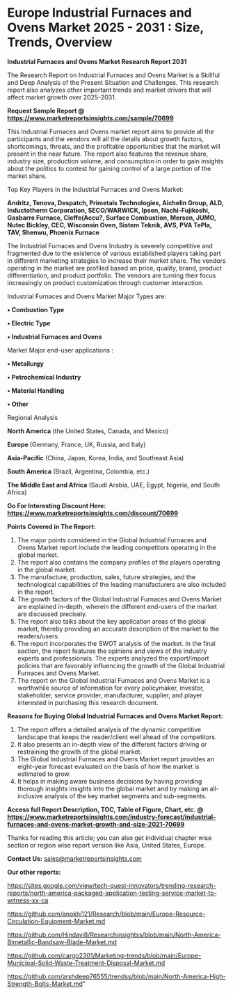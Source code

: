  # Europe Industrial Furnaces and Ovens Market 2025 - 2031 : Size, Trends, Overview

<strong>Industrial Furnaces and Ovens Market Research Report 2031</strong>

The Research Report on Industrial Furnaces and Ovens Market is a Skillful and Deep Analysis of the Present Situation and Challenges. This research report also analyzes other important trends and market drivers that will affect market growth over 2025-2031.

<strong>Request Sample Report @ <a href=https://www.marketreportsinsights.com/sample/70699>https://www.marketreportsinsights.com/sample/70699</a></strong>

This Industrial Furnaces and Ovens market report aims to provide all the participants and the vendors will all the details about growth factors, shortcomings, threats, and the profitable opportunities that the market will present in the near future. The report also features the revenue share, industry size, production volume, and consumption in order to gain insights about the politics to contest for gaining control of a large portion of the market share.

Top Key Players in the Industrial Furnaces and Ovens Market:

<strong>Andritz, Tenova, Despatch, Primetals Technologies, Aichelin Group, ALD, Inductotherm Corporation, SECO/WARWICK, Ipsen, Nachi-Fujikoshi, Gasbarre Furnace, Cieffe(Accu?, Surface Combustion, Mersen, JUMO, Nutec Bickley, CEC, Wisconsin Oven, Sistem Teknik, AVS, PVA TePla, TAV, Shenwu, Phoenix Furnace</strong>

The Industrial Furnaces and Ovens Industry is severely competitive and fragmented due to the existence of various established players taking part in different marketing strategies to increase their market share. The vendors operating in the market are profiled based on price, quality, brand, product differentiation, and product portfolio. The vendors are turning their focus increasingly on product customization through customer interaction.

Industrial Furnaces and Ovens Market Major Types are:

<strong>• Combustion Type

• Electric Type

• Industrial Furnaces and Ovens</strong>

Market Major end-user applications :

<strong>• Metallurgy

• Petrochemical Industry

• Material Handling

• Other</strong>

Regional Analysis

</u><strong><b>North America</b></strong> (the United States, Canada, and Mexico)

<strong><b>Europe </b></strong>(Germany, France, UK, Russia, and Italy)

<strong><b>Asia-Pacific</b></strong> (China, Japan, Korea, India, and Southeast Asia)

<strong><b>South America</b></strong> (Brazil, Argentina, Colombia, etc.)

<strong><b>The Middle East and Africa</b></strong> (Saudi Arabia, UAE, Egypt, Nigeria, and South Africa)

<strong>Go For Interesting Discount Here: <a href=https://www.marketreportsinsights.com/discount/70699>https://www.marketreportsinsights.com/discount/70699</a></strong>

<strong>Points Covered in The Report:</strong>
<ol>
  <li>The major points considered in the Global Industrial Furnaces and Ovens Market report include the leading competitors operating in the global market.</li>
  <li>The report also contains the company profiles of the players operating in the global market.</li>
  <li>The manufacture, production, sales, future strategies, and the technological capabilities of the leading manufacturers are also included in the report.</li>
  <li>The growth factors of the Global Industrial Furnaces and Ovens Market are explained in-depth, wherein the different end-users of the market are discussed precisely.</li>
  <li>The report also talks about the key application areas of the global market, thereby providing an accurate description of the market to the readers/users.</li>
  <li>The report incorporates the SWOT analysis of the market. In the final section, the report features the opinions and views of the industry experts and professionals. The experts analyzed the export/import policies that are favorably influencing the growth of the Global Industrial Furnaces and Ovens Market.</li>
  <li>The report on the Global Industrial Furnaces and Ovens Market is a worthwhile source of information for every policymaker, investor, stakeholder, service provider, manufacturer, supplier, and player interested in purchasing this research document.</li>
</ol>
<strong>Reasons for Buying Global Industrial Furnaces and Ovens Market Report:</strong>

<ol>
  <li>The report offers a detailed analysis of the dynamic competitive landscape that keeps the reader/client well ahead of the competitors.</li>
  <li>It also presents an in-depth view of the different factors driving or restraining the growth of the global market.</li>
  <li>The Global Industrial Furnaces and Ovens Market report provides an eight-year forecast evaluated on the basis of how the market is estimated to grow.</li>
  <li>It helps in making aware business decisions by having providing thorough insights insights into the global market and by making an all-inclusive analysis of the key market segments and sub-segments.</li>
</ol>
<strong>Access full Report Description, TOC, Table of Figure, Chart, etc. @ <a href=https://www.marketreportsinsights.com/industry-forecast/industrial-furnaces-and-ovens-market-growth-and-size-2021-70699>https://www.marketreportsinsights.com/industry-forecast/industrial-furnaces-and-ovens-market-growth-and-size-2021-70699</a></strong>


Thanks for reading this article; you can also get individual chapter wise section or region wise report version like Asia, United States, Europe.

<strong>Contact Us:</strong>
sales@marketreportsinsights.com

<strong>Our other reports:</strong>

<a href=https://sites.google.com/view/tech-quest-innovators/trending-research-reports/north-america-packaged-application-testing-service-market-to-witness-xx-ca>https://sites.google.com/view/tech-quest-innovators/trending-research-reports/north-america-packaged-application-testing-service-market-to-witness-xx-ca</a>

<a href=https://github.com/anokhi121/Research/blob/main/Europe-Resource-Circulation-Equipment-Market.md>https://github.com/anokhi121/Research/blob/main/Europe-Resource-Circulation-Equipment-Market.md</a>

<a href=https://github.com/Hindavi8/Researchinsightss/blob/main/North-America-Bimetallic-Bandsaw-Blade-Market.md>https://github.com/Hindavi8/Researchinsightss/blob/main/North-America-Bimetallic-Bandsaw-Blade-Market.md</a>

<a href=https://github.com/cargo2301/Marketing-trends/blob/main/Europe-Municipal-Solid-Waste-Treatment-Disposal-Market.md>https://github.com/cargo2301/Marketing-trends/blob/main/Europe-Municipal-Solid-Waste-Treatment-Disposal-Market.md</a>

<a href=https://github.com/arshdeep76555/trendss/blob/main/North-America-High-Strength-Bolts-Market.md>https://github.com/arshdeep76555/trendss/blob/main/North-America-High-Strength-Bolts-Market.md</a>"

